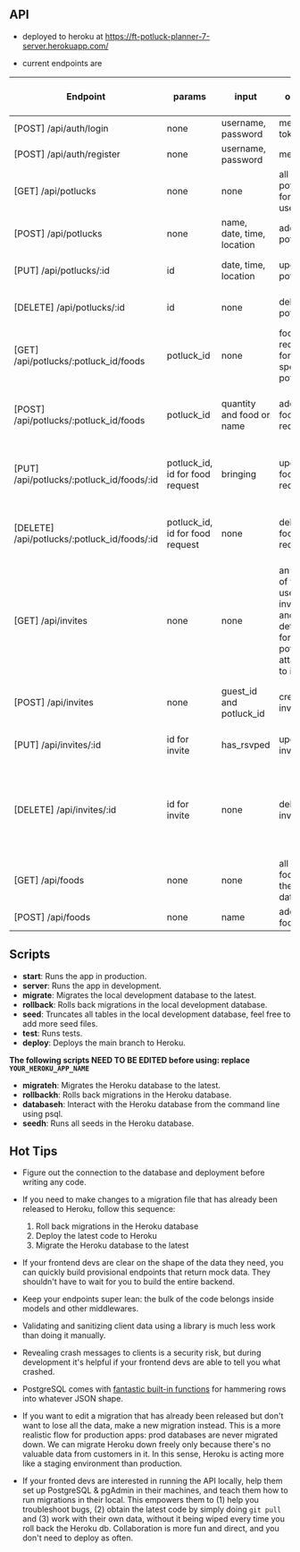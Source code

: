 ## API

- deployed to heroku at https://ft-potluck-planner-7-server.herokuapp.com/

- current endpoints are

| Endpoint | params | input | output | requires Auth token | who can use this |
| -------- | ------ | ----- | ------ | ------------------- | ---------------- |
| [POST] /api/auth/login | none | username, password | message, token | Nope | anybody |
| [POST] /api/auth/register | none | username, password | message | Nope | anybody |
| [GET] /api/potlucks | none | none | all of the potlucks for the user | yes | registered users |
| [POST] /api/potlucks | none | name, date, time, location | added potluck | yes | registered users |
| [PUT] /api/potlucks/:id | id | date, time, location | updated potluck | yes | organizer of the potluck |
| [DELETE] /api/potlucks/:id | id | none | deleted potluck | yes | organizer of the potluck |
| [GET] /api/potlucks/:potluck_id/foods | potluck_id | none | food requests for specified potluck | yes | registered users |
| [POST] /api/potlucks/:potluck_id/foods | potluck_id | quantity and food or name | added food request | yes | organizer of potluck and invited users |
| [PUT] /api/potlucks/:potluck_id/foods/:id | potluck_id, id for food request | bringing | updated food request | yes | organizer of potluck and invited users |
| [DELETE] /api/potlucks/:potluck_id/foods/:id | potluck_id, id for food request | none | deleted food request | yes | organizer of potluck and invited users |
| [GET] /api/invites | none | none | an array of the users invites, and details for the potlucks attached to it | yes | registered users |
| [POST] /api/invites | none | guest_id and potluck_id | created invite | yes | owner of potluck with potluck_id |
| [PUT] /api/invites/:id | id for invite | has_rsvped | updated invite | yes | guest specified by invite |
| [DELETE] /api/invites/:id | id for invite | none | deleted invite | yes | owner of potluck invite is connected to or guest specified by invite |
| [GET] /api/foods | none | none | all of the foods in the database | yes | registered users |
| [POST] /api/foods | none | name | added food item | yes | registered users |

## Scripts

- **start**: Runs the app in production.
- **server**: Runs the app in development.
- **migrate**: Migrates the local development database to the latest.
- **rollback**: Rolls back migrations in the local development database.
- **seed**: Truncates all tables in the local development database, feel free to add more seed files.
- **test**: Runs tests.
- **deploy**: Deploys the main branch to Heroku.

**The following scripts NEED TO BE EDITED before using: replace `YOUR_HEROKU_APP_NAME`**

- **migrateh**: Migrates the Heroku database to the latest.
- **rollbackh**: Rolls back migrations in the Heroku database.
- **databaseh**: Interact with the Heroku database from the command line using psql.
- **seedh**: Runs all seeds in the Heroku database.

## Hot Tips

- Figure out the connection to the database and deployment before writing any code.

- If you need to make changes to a migration file that has already been released to Heroku, follow this sequence:

  1. Roll back migrations in the Heroku database
  2. Deploy the latest code to Heroku
  3. Migrate the Heroku database to the latest

- If your frontend devs are clear on the shape of the data they need, you can quickly build provisional endpoints that return mock data. They shouldn't have to wait for you to build the entire backend.

- Keep your endpoints super lean: the bulk of the code belongs inside models and other middlewares.

- Validating and sanitizing client data using a library is much less work than doing it manually.

- Revealing crash messages to clients is a security risk, but during development it's helpful if your frontend devs are able to tell you what crashed.

- PostgreSQL comes with [fantastic built-in functions](https://hashrocket.com/blog/posts/faster-json-generation-with-postgresql) for hammering rows into whatever JSON shape.

- If you want to edit a migration that has already been released but don't want to lose all the data, make a new migration instead. This is a more realistic flow for production apps: prod databases are never migrated down. We can migrate Heroku down freely only because there's no valuable data from customers in it. In this sense, Heroku is acting more like a staging environment than production.

- If your fronted devs are interested in running the API locally, help them set up PostgreSQL & pgAdmin in their machines, and teach them how to run migrations in their local. This empowers them to (1) help you troubleshoot bugs, (2) obtain the latest code by simply doing `git pull` and (3) work with their own data, without it being wiped every time you roll back the Heroku db. Collaboration is more fun and direct, and you don't need to deploy as often.
